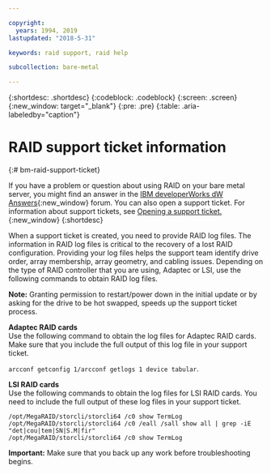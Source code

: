 ```yaml
---

copyright:
  years: 1994, 2019
lastupdated: "2018-5-31"

keywords: raid support, raid help

subcollection: bare-metal

---
```


{:shortdesc: .shortdesc}
{:codeblock: .codeblock}
{:screen: .screen}
{:new_window: target="_blank"}
{:pre: .pre}
{:table: .aria-labeledby="caption"}

# RAID support ticket information
{:# bm-raid-support-ticket}

If you have a problem or question about using RAID on your bare metal server, you might find an answer in the [IBM developerWorks dW Answers](https://developer.ibm.com/answers/topics/ibm-cloud/?smartspace=bluemix){:new_window} forum.
You can also open a support ticket. For information about support tickets, see [Opening a support ticket.](https://console.stage1.bluemix.net/docs/get-support?topic=get-support-getting-customer-support#open-ticket){:new_window}
{:shortdesc}

<!--During a drive or RAID failure, support tickets are automatically created. You can create a support ticket for other problems.--> When a support ticket is created, you need to provide RAID log files. The information in RAID log files is critical to the recovery of a lost RAID configuration. Providing your log files helps the support team identify drive order, array membership, array geometry, and cabling issues. Depending on the type of RAID controller that you are using, Adaptec or LSI, use the following commands to obtain RAID log files.

**Note:** Granting permission to restart/power down in the initial update or by asking for the drive to be hot swapped, speeds up the support ticket process.

<b>Adaptec RAID cards</b><br>
Use the following command to obtain the log files for Adaptec RAID cards. Make sure that you include the full output of this log file in your support ticket.

`arcconf getconfig 1/arcconf getlogs 1 device tabular`.

<b>LSI RAID cards</b><br>
Use the following commands to obtain the log files for LSI RAID cards. You need to include the full output of these log files in your support ticket.
```/opt/MegaRAID/storcli/storcli64 /c0 show all
/opt/MegaRAID/storcli/storcli64 /c0 show TermLog
/opt/MegaRAID/storcli/storcli64 /c0 /eall /sall show all | grep -iE "det|cou|tem|SN|S.M|fir"
/opt/MegaRAID/storcli/storcli64 /c0 show TermLog
```
**Important:** Make sure that you back up any work before troubleshooting begins.
